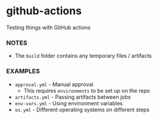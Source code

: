 # github-actions
Testing things with GitHub actions

### NOTES
- The `build` folder contains any temporary files / artifacts

### EXAMPLES
- `approval.yml` - Manual approval
    - This requires `environments` to be set up on the repo
- `artifacts.yml` - Passing artifacts between jobs
- `env-vars.yml` - Using environment variables
- `os.yml` - Different operating systems on different steps
